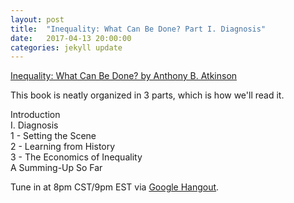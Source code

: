 ```yaml
---
layout: post
title:  "Inequality: What Can Be Done? Part I. Diagnosis"
date:   2017-04-13 20:00:00
categories: jekyll update
---
```


[Inequality: What Can Be Done? by Anthony B. Atkinson](https://www.amazon.com/dp/B00WQRFC30/ref=dp-kindle-redirect?_encoding=UTF8&btkr=1)

This book is neatly organized in 3 parts, which is how we'll read it. 

Introduction  
I. Diagnosis  
1 - Setting the Scene  
2 - Learning from History  
3 - The Economics of Inequality  
A Summing-Up So Far  

Tune in at 8pm CST/9pm EST via [Google Hangout]().
